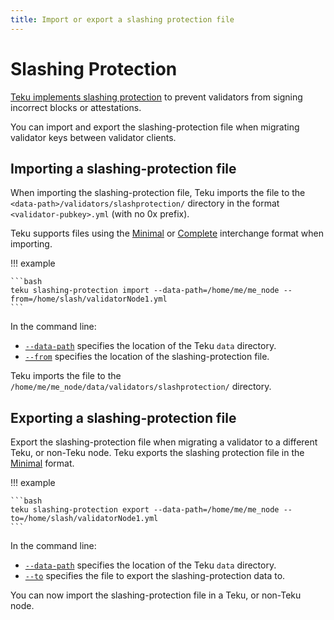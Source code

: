 ```yaml
---
title: Import or export a slashing protection file
---
```


# Slashing Protection

[Teku implements slashing protection] to prevent validators from signing incorrect
blocks or attestations.

You can import and export the slashing-protection file when migrating validator keys between
validator clients.

## Importing a slashing-protection file

When importing the slashing-protection file, Teku imports the file to the
`<data-path>/validators/slashprotection/` directory in the format `<validator-pubkey>.yml`
(with no 0x prefix).

Teku supports files using the [Minimal] or [Complete] interchange format when importing.

!!! example

    ```bash
    teku slashing-protection import --data-path=/home/me/me_node --from=/home/slash/validatorNode1.yml
    ```
In the command line:

* [`--data-path`](../Reference/CLI/CLI-Subcommands.md#data-path) specifies the location of the
    Teku `data` directory.
* [`--from`](../Reference/CLI/CLI-Subcommands.md#from) specifies the location of the
    slashing-protection file.
    
Teku imports the file to the `/home/me/me_node/data/validators/slashprotection/` directory.

## Exporting a slashing-protection file

Export the slashing-protection file when migrating a validator to a different Teku, or non-Teku
node. Teku exports the slashing protection file in the [Minimal] format.

!!! example

    ```bash
    teku slashing-protection export --data-path=/home/me/me_node --to=/home/slash/validatorNode1.yml
    ```

In the command line:

* [`--data-path`](../Reference/CLI/CLI-Subcommands.md#data-path_1) specifies the location of the
    Teku `data` directory.
* [`--to`](../Reference/CLI/CLI-Subcommands.md#to) specifies the file to export the
    slashing-protection data to.

You can now import the slashing-protection file in a Teku, or non-Teku node.

<!--links -->
[Teku implements slashing protection]: ../Concepts/Slashing-Protection.md
[data path directory when starting Teku]: ../Reference/CLI/CLI-Syntax.md#data-path
[Minimal]: https://hackmd.io/@sproul/Bk0Y0qdGD#Format-2-Minimal
[Complete]: https://hackmd.io/@sproul/Bk0Y0qdGD#Format-1-Complete